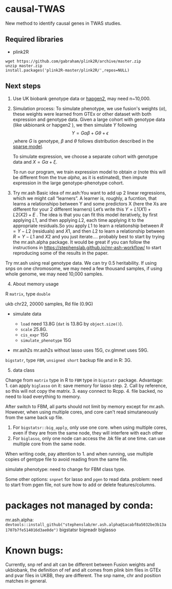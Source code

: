 # causal-TWAS

New method to identify causal genes in TWAS studies. 


## Required libraries

* plink2R
```
wget https://github.com/gabraham/plink2R/archive/master.zip
unzip master.zip
install.packages('plink2R-master/plink2R/',repos=NULL)
```

## Next steps

1. Use UK biobank genotype data or [hapgen2](https://mathgen.stats.ox.ac.uk/genetics_software/hapgen/hapgen2.html), may need n~10,000.

2. Simulation process:
To simulate phenotype, we use fusion's weights ($\alpha$), these weights were learned from GTEx or other dataset with both expression and genotype data. Given a large cohort with genotype data (like ukbionank or hapgen2 ), we then simulate $Y$ following 
$$Y= G\alpha\beta + G\theta+ \epsilon$$ ,where $G$ is genotype, $\beta$ and $\theta$ follows distribution described in the [sparse model](sparse_model.html). 

    To simulate expression, we choose a separate cohort with genotype data and $X =  G\alpha + \xi$. 

    To run our program, we train expression model to obtain $\alpha$ (note this will be different from the true $alpha$, as it is estimated), then impute expression in the large genotype-phenotype cohort.

3. Try mr.ash
Basic idea of mr.ash:You want to add up 2 linear regressions, which we might call “learners”.
A learner is, roughly, a fucntion, that learns a relationshipo between Y and some predictors X
(here the Xs are different for your 2 different learners) Let’s write this $Y=L1(X1) + L2(X2) + E$
. The idea is that you can fit this model iteratively, by first applying $L1$, and then applying $L2$, each time applying it to the appropriate residuals.So you apply $L1$ to learn a relationship between $R=Y-L2$ (residuals) and $X1$, and then $L2$ to learn a relationship between $R=Y-L1$ and $X2$ and you just iterate….
probably best to start by trying the mr.ash.alpha package. It would be great if you can follow the instructions in https://stephenslab.github.io/mr-ash-workflow/ to start reproducing some of the results in the paper.

Try mr.ash using real genotype data. We can try 0.5 heritability. If using snps on one chromosome, we may need a few thousand samples, if using whole genome, we may need 10,000 samples. 
    
4. About memory usage

R `matrix`, type `double`

ukb chr22, 20000 samples, Rd file (0.9G)

* simulate data

  - `load` need 13.8G (`dat` is 13.8G by `object.size()`).
  - `scale` 25.8G.
  - `cis_expr` 15G
  - `simulate_phenotype` 15G

* mr.ash2s
mr.ash2s without lasso uses 15G, cv.glmnet uses 59G.

`bigstatr`, type `FBM`, `unsigned short`
backup file and in R: 3G. 

5. data class

Change from `matrix` type in R to `FBM` type in `bigstatr` package. Advantage: 1. can apply `biglasso` on it: save memory for lasso step. 2. Call by reference, so this will not copy the matrix. 3. easy connect to Rcpp. 4. file backed, no need to load everything to memory.

After switch to FBM, all parts should not limit by memory except for mr.ash. However, when using multiple cores, and core can't read simutaneously from the same back up file. 
1. For `bigstatsr::big_apply`, only use one core. when using multiple cores, even if they are from the same node, they will interfere with each other 
2. For `biglasso`, only one node can access the .bk file at one time. can use multiple core from the same node. 

When writing code, pay attention to 1. and when running, use multiple copies of gentype file to avoid reading from the same file.

simulate phenotype: need to change for FBM class type.

Some other options: `snpnet` for lasso and `pgen` to read data. problem: need to start from pgen file, not sure how to add or delete features/columns. 

# packages not managed by conda:
mr.ash.alpha: `devtools::install_github("stephenslab/mr.ash.alpha@1acabf8a5032be3b13a1707b7fe514016d3ae0de")`
bigstatsr
bigreadr
biglasso


# Known bugs:
Currently, snp ref and alt can be different between Fusion weights and ukbiobank, the definition of ref and alt comes from plink bim files in GTEx and pvar files in UKBB, they are different. The snp name, chr and position matches in general.

